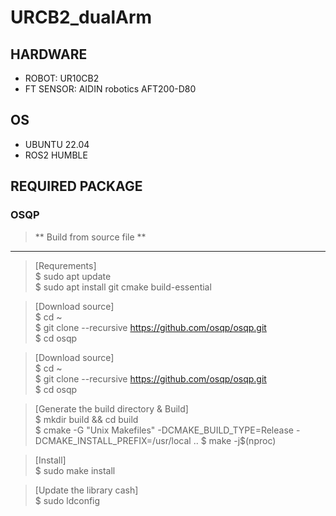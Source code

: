 # URCB2_dualArm

## HARDWARE
* ROBOT: UR10CB2  
* FT SENSOR: AIDIN robotics AFT200-D80

## OS
* UBUNTU 22.04
* ROS2 HUMBLE

## REQUIRED PACKAGE
### OSQP
  > ** Build from source file **
  ---
  > [Requrements]  
  > $ sudo apt update  
  > $ sudo apt install git cmake build-essential  

  > [Download source]  
  > $ cd ~  
  > $ git clone --recursive https://github.com/osqp/osqp.git  
  > $ cd osqp  

  > [Download source]  
  > $ cd ~   
  > $ git clone --recursive https://github.com/osqp/osqp.git  
  > $ cd osqp  

  > [Generate the build directory & Build]  
  > $ mkdir build && cd build  
  > $ cmake -G "Unix Makefiles" -DCMAKE_BUILD_TYPE=Release -DCMAKE_INSTALL_PREFIX=/usr/local ..
  > $ make -j$(nproc) 

  > [Install]  
  > $ sudo make install

  > [Update the library cash]  
  > $ sudo ldconfig  
 
